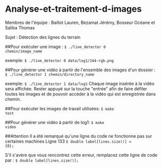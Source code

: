 # Analyse-et-traitement-d-images
Membres de l'équipe : Baillot Lauren, Bezamat Jérémy, Bosseur Océane et Saliba Thomas

Sujet : Détection des lignes du terrain

##Pour exécuter une image :
<code>$ ./line_detector 0 chemin/image_name</code>

exemple:
<code>$ ./line_detector 0 data/log1/144-rgb.png</code>

##Pour générer une vidéo à partir de l'ensemble des images d'un dossier :
<code>$ ./line_detector 1 chemin/directory_name</code>

exemple:
<code>$ ./line_detector 1 data/log1</code>
Chaque image insérée à la vidéo sera affichée. Rester appuyé sur la touche "entrée" afin de faire défiler toutes les images et de pouvoir accéder à la vidéo qui est enregistrée dans chemin.

##Pour exécuter les images de travail utilisées:
<code>$ make test</code>

##Pour générer une vidéo à partir de log1:
<code>$ make video</code>

##Attention
Il a été remarqué qu'une ligne du code ne fonctionne pas sur certaines machines
Ligne 133
<code>$ double label[lines.size()] = {0}; </code>

S'il s'avère que vous rencontrez cette erreur, remplacez cette ligne de code par :
<code>$ double label[lines.size()]; </code>
